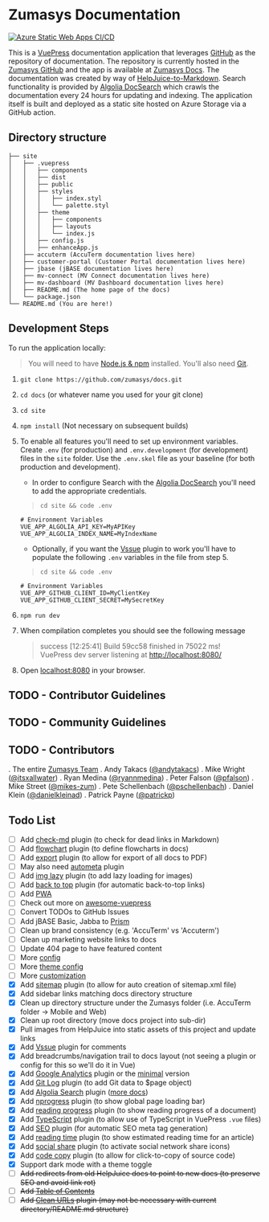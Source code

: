# Zumasys Documentation

[![Azure Static Web Apps CI/CD](https://github.com/zumasys/docs/actions/workflows/azure-static-web-apps-calm-tree-0410ef410.yml/badge.svg)](https://github.com/zumasys/docs/actions/workflows/azure-static-web-apps-calm-tree-0410ef410.yml)

This is a [VuePress](https://vuepress.vuejs.org/) documentation application that leverages [GitHub](https://github.com) as the repository of documentation. The repository is currently hosted in the [Zumasys GitHub](https://github.com/zumasys/docs) and the app is available at [Zumasys Docs](https://docs.zumasys.com). The documentation was created by way of [HelpJuice-to-Markdown](https://github.com/itsxallwater/helpjuice-to-markdown). Search functionality is provided by [Algolia DocSearch](https://docsearch.algolia.com/docs/what-is-docsearch) which crawls the documentation every 24 hours for updating and indexing. The application itself is built and deployed as a static site hosted on Azure Storage via a GitHub action.

## Directory structure

```text
├── site
│   ├── .vuepress
│   │   ├── components
│   │   ├── dist
│   │   ├── public
│   │   ├── styles
│   │   │   ├── index.styl
│   │   │   └── palette.styl
│   │   ├── theme
│   │   │   ├── components
│   │   │   ├── layouts
│   │   │   └── index.js
│   │   ├── config.js
│   │   ├── enhanceApp.js
│   ├── accuterm (AccuTerm documentation lives here)
│   ├── customer-portal (Customer Portal documentation lives here)
│   ├── jbase (jBASE documentation lives here)
│   ├── mv-connect (MV Connect documentation lives here)
│   ├── mv-dashboard (MV Dashboard documentation lives here)
│   ├── README.md (The home page of the docs)
│   └── package.json
└── README.md (You are here!)
```

## Development Steps

To run the application locally:

> You will need to have [Node.js & npm](https://nodejs.org/en/download/) installed. You'll also need [Git](https://git-scm.com/downloads).

1. `git clone https://github.com/zumasys/docs.git`
1. `cd docs` (or whatever name you used for your git clone)
1. `cd site`
1. `npm install` (Not necessary on subsequent builds)
1. To enable all features you'll need to set up environment variables. Create `.env` (for production) and `.env.development` (for development) files in the `site` folder. Use the `.env.skel` file as your baseline (for both production and development).
   * In order to configure Search with the [Algolia DocSearch](https://docsearch.algolia.com/) you'll need to add the appropriate credentials.  

   > `cd site && code .env`

   ```dotenv
   # Environment Variables
   VUE_APP_ALGOLIA_API_KEY=MyAPIKey
   VUE_APP_ALGOLIA_INDEX_NAME=MyIndexName
   ```

   * Optionally, if you want the [Vssue](https://vssue.js.org/) plugin to work you'll have to populate the following `.env` variables in the file from step 5.

   > `cd site && code .env`

   ```dotenv
   # Environment Variables
   VUE_APP_GITHUB_CLIENT_ID=MyClientKey
   VUE_APP_GITHUB_CLIENT_SECRET=MySecretKey
   ```

1. `npm run dev`
1. When compilation completes you should see the following message

   > success [12:25:41] Build 59cc58 finished in 75022 ms!  
   > VuePress dev server listening at [http://localhost:8080/](http://localhost:8080/)

1. Open [localhost:8080](localhost:8080) in your browser.

## TODO - Contributor Guidelines

## TODO - Community Guidelines

## TODO - Contributors

. The entire [Zumasys Team](https://www.zumasys.com/about/our-people/)
. Andy Takacs ([@andytakacs](https://github.com/andytakacs))
. Mike Wright ([@itsxallwater](https://github.com/itsxallwater))
. Ryan Medina ([@ryannmedina](https://github.com/ryannmedina))
. Peter Falson ([@pfalson](https://github.com/pfalson))
. Mike Street ([@mikes-zum](https://github.com/mikes-zum))
. Pete Schellenbach ([@pschellenbach](https://github.com/pschellenbach))
. Daniel Klein ([@danielkleinad](https://github.com/danielkleinad))
. Patrick Payne ([@patrickp](https://github.com/patrickp))

## Todo List

- [ ] Add [check-md](https://github.com/ulivz/vuepress-plugin-check-md) plugin (to check for dead links in Markdown)
- [ ] Add [flowchart](https://flowchart.vuepress.ulivz.com/#install) plugin (to define flowcharts in docs)
- [ ] Add [export](https://github.com/ulivz/vuepress-plugin-export) plugin (to allow for export of all docs to PDF)
- [ ] May also need [autometa](https://github.com/webmasterish/vuepress-plugin-autometa) plugin
- [ ] Add [img lazy](https://github.com/tolking/vuepress-plugin-img-lazy) plugin (to add lazy loading for images)
- [ ] Add [back to top](https://github.com/vuejs/vuepress/tree/master/packages/%40vuepress/plugin-back-to-top) plugin (for automatic back-to-top links)
- [ ] Add [PWA](https://v1.vuepress.vuejs.org/plugin/official/plugin-pwa.html)
- [ ] Check out more on [awesome-vuepress](https://github.com/vuepressjs/awesome-vuepress)
- [ ] Convert TODOs to GitHub Issues
- [ ] Add jBASE Basic, Jabba to [Prism](https://prismjs.com/#languages)
- [ ] Clean up brand consistency (e.g. 'AccuTerm' vs 'Accuterm')
- [ ] Clean up marketing website links to docs
- [ ] Update 404 page to have featured content
- [ ] More [config](https://vuepress.vuejs.org/config/)
- [ ] More [theme config](https://vuepress.vuejs.org/theme/default-theme-config.html)
- [ ] More [customization](https://vuepress.vuejs.org/guide/markdown.html)
- [x] Add [sitemap](https://github.com/ekoeryanto/vuepress-plugin-sitemap) plugin (to allow for auto creation of sitemap.xml file)
- [x] Add sidebar links matching docs directory structure
- [x] Clean up directory structure under the Zumasys folder (i.e. AccuTerm folder -> Mobile and Web)
- [x] Clean up root directory (move docs project into sub-dir)
- [x] Pull images from HelpJuice into static assets of this project and update links
- [x] Add [Vssue](https://vssue.js.org/) plugin for comments
- [x] Add breadcrumbs/navigation trail to docs layout (not seeing a plugin or config for this so we'll do it in Vue)
- [x] Add [Google Analytics](https://v1.vuepress.vuejs.org/plugin/official/plugin-google-analytics.html) plugin or the [minimal](https://github.com/webmasterish/vuepress-plugin-minimal-analytics) version
- [x] Add [Git Log](https://vuepress.github.io/en/plugins/git-log/) plugin (to add Git data to \$page object)
- [x] Add [Algolia Search](https://community.algolia.com/docsearch/) plugin ([more docs](https://vuepress.vuejs.org/theme/default-theme-config.html#algolia-docsearch))
- [x] Add [nprogress](https://vuepress.github.io/en/plugins/nprogress/#installation) plugin (to show global page loading bar)
- [x] Add [reading progress](https://github.com/tolking/vuepress-plugin-reading-progress) plugin (to show reading progress of a document)
- [x] Add [TypeScript](https://vuepress.github.io/en/plugins/typescript/#installation) plugin (to allow use of TypeScript in VuePress `.vue` files)
- [x] Add [SEO](https://github.com/lorisleiva/vuepress-plugin-seo) plugin (for automatic SEO meta tag generation)
- [x] Add [reading time](https://github.com/darrenjennings/vuepress-plugin-reading-time) plugin (to show estimated reading time for an article)
- [x] Add [social share](https://github.com/ntnyq/vuepress-plugin-social-share) plugin (to activate social network share icons)
- [x] Add [code copy](https://github.com/znicholasbrown/vuepress-plugin-code-copy) plugin (to allow for click-to-copy of source code)
- [x] Support dark mode with a theme toggle
- [ ] ~~Add redirects from old HelpJuice docs to point to new docs (to preserve SEO and avoid link rot)~~
- [ ] ~~Add [Table of Contents](https://vuepress.vuejs.org/guide/markdown.html#table-of-contents)~~
- [ ] ~~Add [Clean URLs](https://vuepress.github.io/en/plugins/clean-urls) plugin (may not be necessary with current directory/README.md structure)~~

